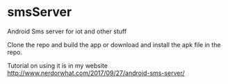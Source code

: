 # smsServer
Android Sms server for iot and other stuff

Clone the repo and build the app or download and install the apk file in the repo.

Tutorial on using it is in my website
http://www.nerdorwhat.com/2017/09/27/android-sms-server/
